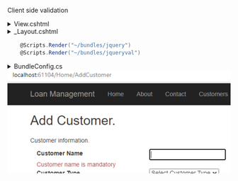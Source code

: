Client side validation

<details>
<summary>View.cshtml</summary>

```csharp

	@using (Html.BeginForm(actionName: "AddCustomer", controllerName: "Home", method: FormMethod.Post))
	    {
		<div class="row">
		    <div class="col-lg-2">
			@Html.LabelFor(m => m.customer.CustomerName)
		    </div>
		    <div class="col-lg-2">
			@Html.TextBoxFor(m => m.customer.CustomerName, "", new { id = "CustomerName" })
		    </div>
		</div>
		<div class="row">
		    <div class="col-lg-4">
			@Html.ValidationMessageFor(m => m.customer.CustomerName, "", new { @class = "text-danger" })
		    </div>
		</div>
		(...)
	    }

```
</details>

<details>
<summary>_Layout.cshtml<summary>

```csharp
	@Scripts.Render("~/bundles/jquery")
	@Scripts.Render("~/bundles/jqueryval")
```
		
</details>
		
<details>
<summary>BundleConfig.cs</summary>

```csharp
    public class BundleConfig
    {
	// For more information on bundling, visit https://go.microsoft.com/fwlink/?LinkId=301862
	public static void RegisterBundles(BundleCollection bundles)
	{
	    bundles.Add(new ScriptBundle("~/bundles/jquery").Include(
			"~/Scripts/jquery-{version}.js"));

	    bundles.Add(new ScriptBundle("~/bundles/jqueryval").Include(
			"~/Scripts/jquery.validate*"));
```

</details>

<picture> 
 <img alt="YOUR-ALT-TEXT" src=".\FormShowingValidationMessage.png">
</picture>
